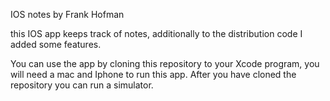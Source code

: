 IOS notes by Frank Hofman

this IOS app keeps track of notes, additionally to the distribution code I added some features.

You can use the app by cloning this repository to your Xcode program, you will need a mac and Iphone to run this app. After you have cloned the repository you can run a simulator.
